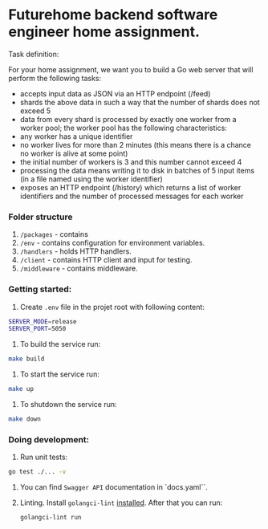 # Futurehome backend software engineer home assignment.

Task definition:

For your home assignment, we want you to build a Go web server that
will perform the following tasks:
- accepts input data as JSON via an HTTP endpoint (/feed)
- shards the above data in such a way that the number of shards
does not exceed 5
- data from every shard is processed by exactly one worker from
a worker pool; the worker pool has the following
characteristics:
- any worker has a unique identifier
- no worker lives for more than 2 minutes (this means there
is a chance no worker is alive at some point)
- the initial number of workers is 3 and this number cannot
exceed 4
- processing the data means writing it to disk in batches
of 5 input items (in a file named using the worker
identifier)
- exposes an HTTP endpoint (/history) which returns a list of
worker identifiers and the number of processed messages for
each worker

### Folder structure
1. `/packages` - contains 
2. `/env` - contains configuration for environment variables.
3. `/handlers` - holds HTTP handlers.
5. `/client` - contains HTTP client and input for testing.
6. `/middleware` - contains middleware.

### Getting started:

1. Create `.env` file in the projet root with following content:

```bash
SERVER_MODE=release
SERVER_PORT=5050
```

1. To build the service run:
```bash
make build
```

1. To start the service run:
```bash
make up
```

1. To shutdown the service run:
```bash
make down
```

### Doing development:
1. Run unit tests:
```bash
go test ./... -v
```

1. You can find `Swagger API` documentation in `docs.yaml``.


1. Linting. Install `golangci-lint` [installed](https://golangci-lint.run/usage/install/). After that you can run:

   ```bash
   golangci-lint run
   ```
